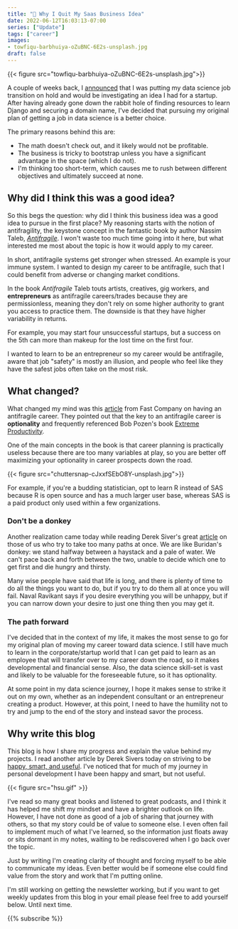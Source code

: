 ```yaml
---
title: "😬 Why I Quit My Saas Business Idea"
date: 2022-06-12T16:03:13-07:00
series: ["Update"]
tags: ["career"]
images: 
- towfiqu-barbhuiya-oZuBNC-6E2s-unsplash.jpg
draft: false
---
```

{{< figure src="towfiqu-barbhuiya-oZuBNC-6E2s-unsplash.jpg">}}

A couple of weeks back, I [announced](../data-science/transition/week2/) that I was putting my data science job transition on hold and would be investigating an idea I had for a startup. After having already gone down the rabbit hole of finding resources to learn Django and securing a domain name, I've decided that pursuing my original plan of getting a job in data science is a better choice.

The primary reasons behind this are:

- The math doesn't check out, and it likely would not be profitable.
- The business is tricky to bootstrap unless you have a significant advantage in the space (which I do not).
- I'm thinking too short-term, which causes me to rush between different objectives and ultimately succeed at none.

## Why did I think this was a good idea?

So this begs the question: why did I think this business idea was a good idea to pursue in the first place? My reasoning starts with the notion of antifragility, the keystone concept in the fantastic book by author Nassim Taleb, [*Antifragile*](https://en.wikipedia.org/wiki/Antifragile_(book)). I won't waste too much time going into it here, but what interested me most about the topic is how it would apply to my career.

In short, antifragile systems get stronger when stressed. An example is your immune system. I wanted to design my career to be antifragile, such that I could benefit from adverse or changing market conditions.

In the book *Antifragile* Taleb touts artists, creatives, gig workers, and **entrepreneurs** as antifragile careers/trades because they are permissionless, meaning they don't rely on some higher authority to grant you access to practice them. The downside is that they have higher variability in returns.

For example, you may start four unsuccessful startups, but a success on the 5th can more than makeup for the lost time on the first four.

I wanted to learn to be an entrepreneur so my career would be antifragile, aware that job "safety" is mostly an illusion, and people who feel like they have the safest jobs often take on the most risk.

## What changed?

What changed my mind was this [article](https://www.fastcompany.com/3003416/how-build-antifragile-career) from Fast Company on having an antifragile career. They pointed out that the key to an antifragile career is **optionality** and frequently referenced Bob Pozen's book [Extreme Productivity](https://www.amazon.com/Extreme-Productivity-Boost-Results-Reduce/dp/0062188534?tag=wwwfccom-20).

One of the main concepts in the book is that career planning is practically useless because there are too many variables at play, so you are better off maximizing your optionality in career prospects down the road.

{{< figure src="chuttersnap-cJxxfSEbO8Y-unsplash.jpg">}}

For example, if you're a budding statistician, opt to learn R instead of SAS because R is open source and has a much larger user base, whereas SAS is a paid product only used within a few organizations.

### Don't be a donkey

Another realization came today while reading Derek Siver's great [article](https://sive.rs/donkey) on those of us who try to take too many paths at once. We are like Buridan's donkey: we stand halfway between a haystack and a pale of water. We can't pace back and forth between the two, unable to decide which one to get first and die hungry and thirsty.

Many wise people have said that life is long, and there is plenty of time to do all the things you want to do, but if you try to do them all at once you will fail. Naval Ravikant says if you desire everything you will be unhappy, but if you can narrow down your desire to just one thing then you may get it.

### The path forward

I've decided that in the context of my life, it makes the most sense to go for my original plan of moving my career toward data science. I still have much to learn in the corporate/startup world that I can get paid to learn as an employee that will transfer over to my career down the road, so it makes developmental and financial sense. Also, the data science skill-set is vast and likely to be valuable for the foreseeable future, so it has optionality.

At some point in my data science journey, I hope it makes sense to strike it out on my own, whether as an independent consultant or an entrepreneur creating a product. However, at this point, I need to have the humility not to try and jump to the end of the story and instead savor the process.

## Why write this blog

This blog is how I share my progress and explain the value behind my projects. I read another article by Derek Sivers today on striving to be [happy, smart, and useful](https://sive.rs/hsu). I've noticed that for much of my journey in personal development I have been happy and smart, but not useful.

{{< figure src="hsu.gif" >}}

I've read so many great books and listened to great podcasts, and I think it has helped me shift my mindset and have a brighter outlook on life. However, I have not done as good of a job of sharing that journey with others, so that my story could be of value to someone else. I even often fail to implement much of what I've learned, so the information just floats away or sits dormant in my notes, waiting to be rediscovered when I go back over the topic.

Just by writing I'm creating clarity of thought and forcing myself to be able to communicate my ideas. Even better would be if someone else could find value from the story and work that I'm putting online.

I'm still working on getting the newsletter working, but if you want to get weekly updates from this blog in your email please feel free to add yourself below. Until next time.

{{% subscribe %}}
